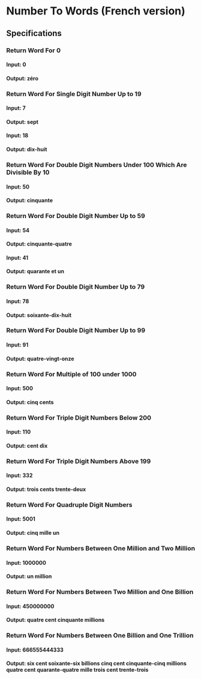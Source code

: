 # Number To Words (French version)

## Specifications

### Return Word For 0
#### Input: 0
#### Output: zéro

### Return Word For Single Digit Number Up to 19
#### Input: 7
#### Output: sept
#### Input: 18
#### Output: dix-huit

### Return Word For Double Digit Numbers Under 100 Which Are Divisible By 10
#### Input: 50
#### Output: cinquante

### Return Word For Double Digit Number Up to 59
#### Input: 54
#### Output: cinquante-quatre
#### Input: 41
#### Output: quarante et un

### Return Word For Double Digit Number Up to 79
#### Input: 78
#### Output: soixante-dix-huit

### Return Word For Double Digit Number Up to 99
#### Input: 91
#### Output: quatre-vingt-onze

### Return Word For Multiple of 100 under 1000
#### Input: 500
#### Output: cinq cents

### Return Word For Triple Digit Numbers Below 200
#### Input: 110
#### Output: cent dix

### Return Word For Triple Digit Numbers Above 199
#### Input: 332
#### Output: trois cents trente-deux

### Return Word For Quadruple Digit Numbers
#### Input: 5001
#### Output: cinq mille un

### Return Word For Numbers Between One Million and Two Million
#### Input: 1000000
#### Output: un million

### Return Word For Numbers Between Two Million and One Billion
#### Input: 450000000
#### Output: quatre cent cinquante millions

### Return Word For Numbers Between One Billion and One Trillion
#### Input: 666555444333
#### Output: six cent soixante-six billions cinq cent cinquante-cinq millions quatre cent quarante-quatre mille trois cent trente-trois
